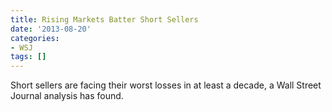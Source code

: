 ```yaml
---
title: Rising Markets Batter Short Sellers
date: '2013-08-20'
categories:
- WSJ
tags: []
---
```

Short sellers are facing their worst losses in at least a decade, a Wall Street Journal analysis has found.